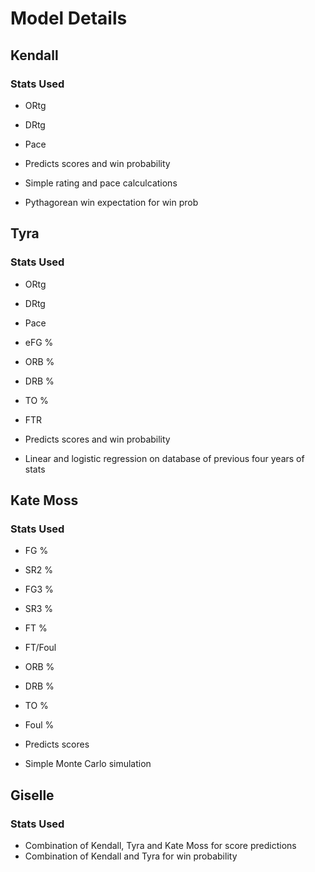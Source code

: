 # Model Details

## Kendall

### Stats Used

- ORtg
- DRtg
- Pace

- Predicts scores and win probability
- Simple rating and pace calculcations
- Pythagorean win expectation for win prob

## Tyra

### Stats Used

- ORtg
- DRtg
- Pace
- eFG %
- ORB %
- DRB %
- TO %
- FTR

- Predicts scores and win probability
- Linear and logistic regression on database of previous four years of stats

## Kate Moss

### Stats Used

- FG %
- SR2 %
- FG3 %
- SR3 %
- FT %
- FT/Foul
- ORB %
- DRB %
- TO %
- Foul %

- Predicts scores
- Simple Monte Carlo simulation

## Giselle

### Stats Used

- Combination of Kendall, Tyra and Kate Moss for score predictions
- Combination of Kendall and Tyra for win probability

